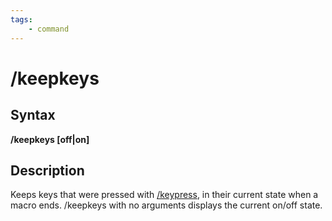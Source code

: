```yaml
---
tags:
    - command
---
```

# /keepkeys

## Syntax

**/keepkeys [off|on]**

## Description

Keeps keys that were pressed with [/keypress](keypress.md), in their current state when a macro ends. /keepkeys with no arguments displays the current on/off state.

